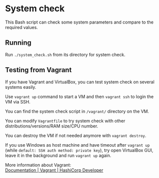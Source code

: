 # System check
This Bash script can check some system parameters and compare to the required values.

## Running
Run ```./system_check.sh``` from its directory for system check.

## Testing from Vagrant
If you have Vagrant and VirtualBox, you can test system check on several systems easily.

Use ```vagrant up``` command to start a VM and then ```vagrant ssh``` to login the VM via SSH.

You can find the system check script in ```/vagrant/``` directory on the VM.

You can modify ```Vagrantfile``` to try system check with other distributions/versions/RAM size/CPU number.

You can destroy the VM if not needed anymore with ```vagrant destroy```.

If you use Windows as host machine and have timeout after ```vagrant up``` (while ```default: SSH auth method: private key```), try open VirtualBox GUI, leave it in the background and run ```vagrant up``` again.

More information about Vagrant:<br />
[Documentation | Vagrant | HashiCorp Developer](https://developer.hashicorp.com/vagrant/docs)
